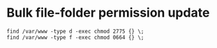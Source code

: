 
# Bulk file-folder permission update
`find /var/www -type d -exec chmod 2775 {} \;`  
`find /var/www -type f -exec chmod 0664 {} \;`

